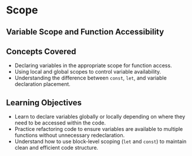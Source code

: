 # Scope

## Variable Scope and Function Accessibility

## Concepts Covered

- Declaring variables in the appropriate scope for function access.
- Using local and global scopes to control variable availability.
- Understanding the difference between `const`, `let`, and variable declaration placement.

## Learning Objectives

- Learn to declare variables globally or locally depending on where they need to be accessed within the code.
- Practice refactoring code to ensure variables are available to multiple functions without unnecessary redeclaration.
- Understand how to use block-level scoping (`let` and `const`) to maintain clean and efficient code structure.

